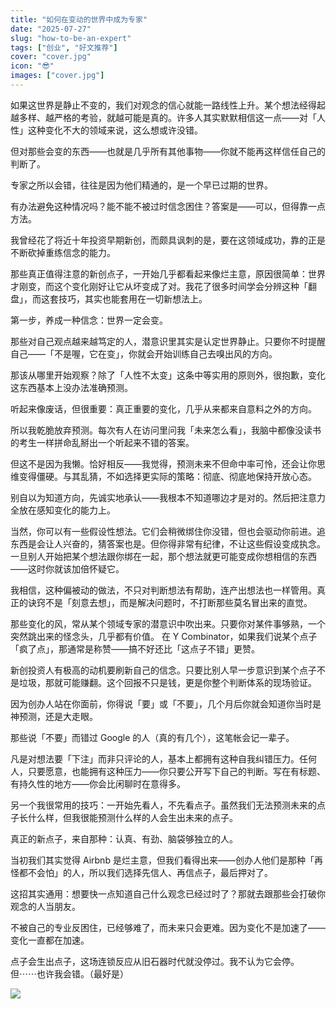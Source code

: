 ```yaml
---
title: "如何在变动的世界中成为专家"
date: "2025-07-27"
slug: "how-to-be-an-expert"
tags: ["创业", "好文推荐"]
cover: "cover.jpg"
icon: "😎"
images: ["cover.jpg"]
---
```

如果这世界是静止不变的，我们对观念的信心就能一路线性上升。某个想法经得起越多样、越严格的考验，就越可能是真的。许多人其实默默相信这一点——对「人性」这种变化不大的领域来说，这么想或许没错。



但对那些会变的东西——也就是几乎所有其他事物——你就不能再这样信任自己的判断了。



专家之所以会错，往往是因为他们精通的，是一个早已过期的世界。



有办法避免这种情况吗？能不能不被过时信念困住？答案是——可以，但得靠一点方法。



我曾经花了将近十年投资早期新创，而颇具讽刺的是，要在这领域成功，靠的正是不断砍掉重练信念的能力。



那些真正值得注意的新创点子，一开始几乎都看起来像烂主意，原因很简单：世界才刚变，而这个变化刚好让它从坏变成了对。我花了很多时间学会分辨这种「翻盘」，而这套技巧，其实也能套用在一切新想法上。



第一步，养成一种信念：世界一定会变。



那些对自己观点越来越笃定的人，潜意识里其实是认定世界静止。只要你不时提醒自己——「不是喔，它在变」，你就会开始训练自己去嗅出风的方向。



那该从哪里开始观察？除了「人性不太变」这条中等实用的原则外，很抱歉，变化这东西基本上没办法准确预测。



听起来像废话，但很重要：真正重要的变化，几乎从来都来自意料之外的方向。



所以我乾脆放弃预测。每次有人在访问里问我「未来怎么看」，我脑中都像没读书的考生一样拼命乱掰出一个听起来不错的答案。



但这不是因为我懒。恰好相反——我觉得，预测未来不但命中率可怜，还会让你思维变得僵硬。与其乱猜，不如选择更实际的策略：彻底、彻底地保持开放心态。



别自以为知道方向，先诚实地承认——我根本不知道哪边才是对的。然后把注意力全放在感知变化的能力上。



当然，你可以有一些假设性想法。它们会稍微绑住你没错，但也会驱动你前进。追东西是会让人兴奋的，猜答案也是。但你得非常有纪律，不让这些假设变成执念。
一旦别人开始把某个想法跟你绑在一起，那个想法就更可能变成你想相信的东西——这时你就该加倍怀疑它。



我相信，这种偏被动的做法，不只对判断想法有帮助，连产出想法也一样管用。真正的诀窍不是「刻意去想」，而是解决问题时，不打断那些莫名冒出来的直觉。



那些变化的风，常从某个领域专家的潜意识中吹出来。只要你对某件事够熟，一个突然跳出来的怪念头，几乎都有价值。
在 Y Combinator，如果我们说某个点子「疯了点」，那通常是称赞——搞不好还比「这点子不错」更赞。



新创投资人有极高的动机要刷新自己的信念。只要比别人早一步意识到某个点子不是垃圾，那就可能赚翻。这个回报不只是钱，更是你整个判断体系的现场验证。



因为创办人站在你面前，你得说「要」或「不要」，几个月后你就会知道你当时是神预测，还是大走眼。



那些说「不要」而错过 Google 的人（真的有几个），这笔帐会记一辈子。



凡是对想法要「下注」而非只评论的人，基本上都拥有这种自我纠错压力。任何人，只要愿意，也能拥有这种压力——你只要公开写下自己的判断。写在有标题、有持久性的地方——你会比闲聊时在意得多。



另一个我很常用的技巧：一开始先看人，不先看点子。虽然我们无法预测未来的点子长什么样，但我很能预测什么样的人会生出未来的点子。



真正的新点子，来自那种：认真、有劲、脑袋够独立的人。



当初我们其实觉得 Airbnb 是烂主意，但我们看得出来——创办人他们是那种「再怪都不会怕」的人，所以我们选择先信人、再信点子，最后押对了。



这招其实通用：想要快一点知道自己什么观念已经过时了？那就去跟那些会打破你观念的人当朋友。



不被自己的专业反困住，已经够难了，而未来只会更难。因为变化不是加速了——变化一直都在加速。



点子会生出点子，这场连锁反应从旧石器时代就没停过。我不认为它会停。
但⋯⋯也许我会错。（最好是）




![](https://prod-files-secure.s3.us-west-2.amazonaws.com/112d0858-5090-4d34-a606-b75eb8d65fd2/46476355-9cf3-4e99-9b7a-3531bc426380/1000202064.png?X-Amz-Algorithm=AWS4-HMAC-SHA256&X-Amz-Content-Sha256=UNSIGNED-PAYLOAD&X-Amz-Credential=ASIAZI2LB466ZPUK74KK%2F20250820%2Fus-west-2%2Fs3%2Faws4_request&X-Amz-Date=20250820T234405Z&X-Amz-Expires=3600&X-Amz-Security-Token=IQoJb3JpZ2luX2VjEJf%2F%2F%2F%2F%2F%2F%2F%2F%2F%2FwEaCXVzLXdlc3QtMiJGMEQCIH%2BJaxxT1gPgSEliGx%2BnaThRQgwRgICp1hmlhhSN8E66AiBg0nk9CFvnu9G06vrkja0NtifOVrbR4c2Q%2FaAGVI51fCqIBAjg%2F%2F%2F%2F%2F%2F%2F%2F%2F%2F8BEAAaDDYzNzQyMzE4MzgwNSIMvIl0zvxkGNbZATwbKtwDEutpcMqvhOKBgySnTylpU6gvGzMu02dJaviYYSZ%2FJtgwO0YELdNvjY2snD9RIEnowHU74Y%2FNdNsgY8FUqqVtdfsWQYY9KF3qCI6NDrbsRSwqEEoH%2F08Gjn4PFpwYYU%2BaWkSPZU1saAVPvDaWeXYdASTv%2Fh3yML1TaXX%2B%2FSzZP9RvTupBBugLCnST3%2FxH4facLA%2FjqpDsbOIJ%2F1dCoKMw2fwg2bVznaGlQx02pGIZTLXGMJD%2F8BkpR40Hs1EFwHUEHWMri9KegpOkE6Gm1BwvmShD1GVaeyt7OuobgHzRVnoqD7WRdjzoXj4yZOyXdNU0DAbOKal2meicbyxnl57EYCcSQgyA47QpLWhPzGgrqBjAPRSjICiter5UdL%2B874we%2BGDSFSPGC2BC87km113X8WMoBAp4mgQNNJXFCrM2WzcI6QaKAmaLq7E5gdueLjTAiytaDAyi3cc3yw43rjvP%2B%2Bd8vl8qIuuCDARwVZ747sm6gVnpaELhSn2hTpYqpCkNvEyszLyFN3PIBIoxJidxfjxKbOMShvVSN6y8cmjYc94o2q7M1Zv3LYeJK1V5BcimGjTGmaC6SOLzY3Co%2BSqSvjMu6Uush2uqvV%2FpY07PXe66WnrnkeZKhL5TGpkwha%2BZxQY6pgHl4R6qyNAZZ1JXcnxaFc9OtoKr3s5KvP7Yp6dgEPhmxlkkSqzU%2Bf%2FSdWCqRQjYyWDkB37NTpM%2FuIAxFyvO8Qye0vQjiwsRiVlYr19iPgLgud2eSWl4ntFf2A2tHUjBMB77L47bjeSpRhsa9t4Ia1fTf3GwUV6Pbxjm1SjMYIp8qAXoQbzVBgVVl6GAVXqcn%2Fqcmt7T58k5yHEoZx6kjv3ggPnC%2FMna&X-Amz-Signature=d8efb50ec9710e068b44078d077e05181a39fc8dda285b74bbfd41438f46fd81&X-Amz-SignedHeaders=host&x-amz-checksum-mode=ENABLED&x-id=GetObject)

